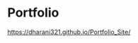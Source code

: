 # Portfolio

[https://dharani321.github.io/Portfolio_Site/
](https://dharani321.github.io/Portfolio_Site/)

